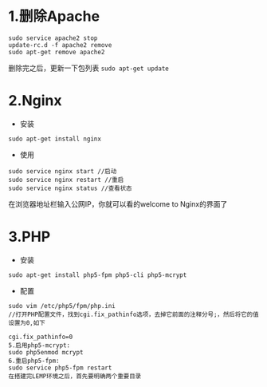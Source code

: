 # 1.删除Apache
```
sudo service apache2 stop
update-rc.d -f apache2 remove
sudo apt-get remove apache2
```
删除完之后，更新一下包列表
`sudo apt-get update`

# 2.Nginx
* 安装
```
sudo apt-get install nginx
```
* 使用
```
sudo service nginx start //启动
sudo service nginx restart //重启
sudo service nginx status //查看状态
```
在浏览器地址栏输入公网IP，你就可以看的welcome to Nginx的界面了

# 3.PHP
* 安装
```
sudo apt-get install php5-fpm php5-cli php5-mcrypt
```
* 配置
```
sudo vim /etc/php5/fpm/php.ini
//打开PHP配置文件，找到cgi.fix_pathinfo选项，去掉它前面的注释分号;，然后将它的值设置为0,如下

cgi.fix_pathinfo=0
5.启用php5-mcrypt:
sudo php5enmod mcrypt
6.重启php5-fpm:
sudo service php5-fpm restart
在搭建完LEMP环境之后，首先要明确两个重要目录
